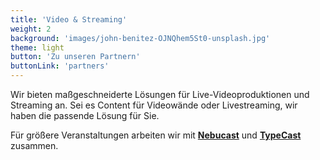 ```yaml
---
title: 'Video & Streaming'
weight: 2
background: 'images/john-benitez-OJNQhem5St0-unsplash.jpg'
theme: light
button: 'Zu unseren Partnern'
buttonLink: 'partners'
---
```


Wir bieten maßgeschneiderte Lösungen für Live-Videoproduktionen und Streaming an. Sei es Content für Videowände oder Livestreaming, wir haben die passende Lösung für Sie.

Für größere Veranstaltungen arbeiten wir mit **[Nebucast](https://nebucast.com)** und **[TypeCast](https://typecast.eu)** zusammen.

